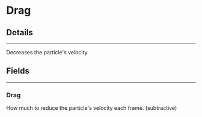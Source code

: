 # Drag

## Details

---

Decreases the particle's velocity.

## Fields

---

### Drag

How much to reduce the particle's velocity each frame. (subtractive)
